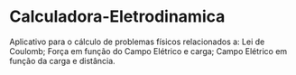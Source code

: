 # Calculadora-Eletrodinamica
Aplicativo para o cálculo de problemas físicos relacionados a: Lei de Coulomb; Força em função do Campo Elétrico e carga; Campo Elétrico em função da carga e distância.
